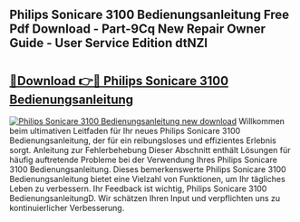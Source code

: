 ## Philips Sonicare 3100 Bedienungsanleitung Free Pdf Download - Part-9Cq New Repair Owner Guide - User Service Edition dtNZl

# <h2><a href="http://df0wvci.blite.top/?on=Philips+Sonicare+3100+Bedienungsanleitung">🔗Download 👉🔴 Philips Sonicare 3100 Bedienungsanleitung</a></h2>

[![Philips Sonicare 3100 Bedienungsanleitung new download](https://i.imgur.com/lujVjoI.png)](http://df0wvci.blite.top/?on=Philips+Sonicare+3100+Bedienungsanleitung)
Willkommen beim ultimativen Leitfaden für Ihr neues Philips Sonicare 3100 Bedienungsanleitung, der für ein reibungsloses und effizientes Erlebnis sorgt. Anleitung zur Fehlerbehebung Dieser Abschnitt enthält Lösungen für häufig auftretende Probleme bei der Verwendung Ihres Philips Sonicare 3100 Bedienungsanleitung. Dieses bemerkenswerte Philips Sonicare 3100 Bedienungsanleitung bietet eine Vielzahl von Funktionen, um Ihr tägliches Leben zu verbessern. Ihr Feedback ist wichtig, Philips Sonicare 3100 BedienungsanleitungD. Wir schätzen Ihren Input und verpflichten uns zu kontinuierlicher Verbesserung.
